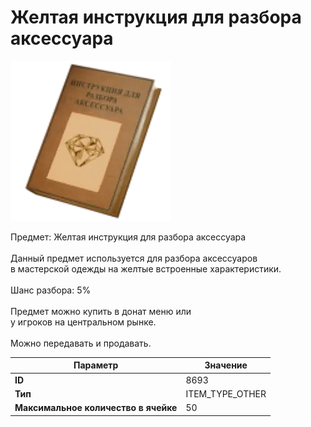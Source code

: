 # Желтая инструкция для разбора аксессуара

![Item Image](../img/8693.webp?raw=true)

Предмет: Желтая инструкция для разбора аксессуара<br><br>Данный предмет используется для разбора аксессуаров<br>в мастерской одежды на желтые встроенные характеристики.<br><br>Шанс разбора: 5%<br><br>Предмет можно купить в донат меню или <br>у игроков на центральном рынке.<br><br>Можно передавать и продавать.


| Параметр | Значение |
|----------|----------|
| **ID** | 8693 |
| **Тип** | ITEM_TYPE_OTHER |
| **Максимальное количество в ячейке** | 50 |

